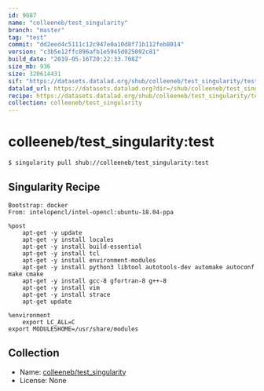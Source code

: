```yaml
---
id: 9087
name: "colleeneb/test_singularity"
branch: "master"
tag: "test"
commit: "dd2eed4c5111c12c947e0a10d8f71b112feb8014"
version: "c3b5e12ffc896afb1e5945d025092c81"
build_date: "2019-05-16T20:22:33.708Z"
size_mb: 936
size: 320614431
sif: "https://datasets.datalad.org/shub/colleeneb/test_singularity/test/2019-05-16-dd2eed4c-c3b5e12f/c3b5e12ffc896afb1e5945d025092c81.simg"
datalad_url: https://datasets.datalad.org?dir=/shub/colleeneb/test_singularity/test/2019-05-16-dd2eed4c-c3b5e12f/
recipe: https://datasets.datalad.org/shub/colleeneb/test_singularity/test/2019-05-16-dd2eed4c-c3b5e12f/Singularity
collection: colleeneb/test_singularity
---
```


# colleeneb/test_singularity:test

```bash
$ singularity pull shub://colleeneb/test_singularity:test
```

## Singularity Recipe

```singularity
Bootstrap: docker
From: intelopencl/intel-opencl:ubuntu-18.04-ppa

%post
    apt-get -y update
    apt-get -y install locales
    apt-get -y install build-essential
    apt-get -y install tcl
    apt-get -y install environment-modules
    apt-get -y install python3 libtool autotools-dev automake autoconf make cmake
    apt-get -y install gcc-8 gfortran-8 g++-8
    apt-get -y install vim
    apt-get -y install strace
    apt-get update
    
%environment
    export LC_ALL=C
export MODULESHOME=/usr/share/modules
```

## Collection

 - Name: [colleeneb/test_singularity](https://github.com/colleeneb/test_singularity)
 - License: None

